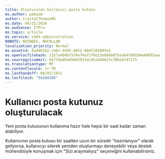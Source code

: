 ```yaml
---
title: Oluşturulan kullanıcı posta kutusu
ms.author: pebaum
author: CrystalThomasMS
ms.date: 04/21/2020
ms.audience: ITPro
ms.topic: article
ms.service: o365-administration
ROBOTS: NOINDEX, NOFOLLOW
localization_priority: Normal
ms.assetid: 6ad981b2-cb62-4495-b852-88df10299fe3
ms.openlocfilehash: 2157a468bf579e74a71f6b13eb66b075ea64fd0194e04055aadbea365eb2525b
ms.sourcegitcommit: b5f7da89a650d2915dc652449623c78be6247175
ms.translationtype: MT
ms.contentlocale: tr-TR
ms.lasthandoff: 08/05/2021
ms.locfileid: "54104286"
---
```

# <a name="your-users-mailbox-is-being-created"></a>Kullanıcı posta kutunuz oluşturulacak

Yeni posta kutusunun kullanıma hazır hale hepsi bir saat kadar zaman alabiliyor.
  
Kullanıcının posta kutusu bir saatten uzun bir süredir "hazırlanıyor" olarak geliyorsa, kullanıcıyı silerek yeniden oluşturmayı deneyebilir veya destek mühendisiyle konuşmak için "Sizi araymalıyız" seçeneğini kullanabilirsiniz.
  

